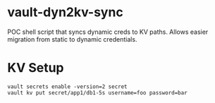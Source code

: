 # vault-dyn2kv-sync
POC shell script that syncs dynamic creds to KV paths. Allows easier migration from static to dynamic credentials.

# KV Setup

```
vault secrets enable -version=2 secret
vault kv put secret/app1/db1-5s username=foo password=bar
```
